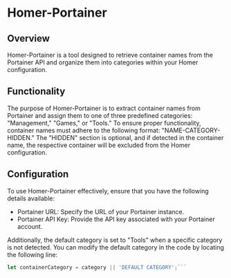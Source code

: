 # Homer-Portainer

## Overview
Homer-Portainer is a tool designed to retrieve container names from the Portainer API and organize them into categories within your Homer configuration.

## Functionality
The purpose of Homer-Portainer is to extract container names from Portainer and assign them to one of three predefined categories: "Management," "Games," or "Tools." To ensure proper functionality, container names must adhere to the following format: "NAME-CATEGORY-HIDDEN." The "HIDDEN" section is optional, and if detected in the container name, the respective container will be excluded from the Homer configuration.

## Configuration
To use Homer-Portainer effectively, ensure that you have the following details available:

- Portainer URL: Specify the URL of your Portainer instance.
- Portainer API Key: Provide the API key associated with your Portainer account.

Additionally, the default category is set to "Tools" when a specific category is not detected. You can modify the default category in the code by locating the following line: 

```javascript
let containerCategory = category || 'DEFAULT CATEGORY';```

